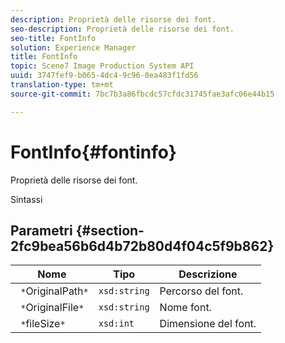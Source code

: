 ```yaml
---
description: Proprietà delle risorse dei font.
seo-description: Proprietà delle risorse dei font.
seo-title: FontInfo
solution: Experience Manager
title: FontInfo
topic: Scene7 Image Production System API
uuid: 3747fef9-b065-4dc4-9c96-0ea483f1fd56
translation-type: tm+mt
source-git-commit: 7bc7b3a86fbcdc57cfdc31745fae3afc06e44b15

---
```



# FontInfo{#fontinfo}

Proprietà delle risorse dei font.

Sintassi

## Parametri {#section-2fc9bea56b6d4b72b80d4f04c5f9b862}

| Nome | Tipo | Descrizione |
|---|---|---|
| ` *`OriginalPath`*` | `xsd:string` | Percorso del font. |
| ` *`OriginalFile`*` | `xsd:string` | Nome font. |
| ` *`fileSize`*` | `xsd:int` | Dimensione del font. |

